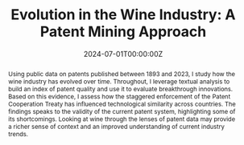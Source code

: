 ---
title: 'Evolution in the Wine Industry: A Patent Mining Approach'

# Authors
# If you created a profile for a user (e.g. the default `admin` user), write the username (folder name) here
# and it will be replaced with their full name and linked to their profile.
authors:
  - admin

date: '2024-07-01T00:00:00Z'
doi: ''
  
# Schedule page publish date (NOT publication's date).
publishDate: '2024-07-01T00:00:00Z'

# Publication type.
# Legend: 0 = Uncategorized; 1 = Conference paper; 2 = Journal article;
# 3 = Preprint / Working Paper; 4 = Report; 5 = Book; 6 = Book section;
# 7 = Thesis; 8 = Patent
publication_types: ['0']

# Abstract

abstract: Using public data on patents published between 1893 and 2023, I study how the wine industry has evolved over time. Throughout, I leverage textual analysis to build an index of patent quality and use it to evaluate breakthrough innovations. Based on this evidence, I assess how the staggered enforcement of the Patent Cooperation Treaty has influenced technological similarity across countries. The findings speaks to the validity of the current patent system, highlighting some of its shortcomings. Looking at wine through the lenses of patent data may provide a richer sense of context and an improved understanding of current industry trends.

# Summary. An optional shortened abstract.
summary: An empirical exploration of wine patents (1893-2023).

tags: []

# Display this page in the Featured widget?
featured: true

# Custom links (uncomment lines below)
# links:
# - name: Custom Link
#   url: http://labelling.org

url_pdf: ''
url_code: ''
url_dataset: ''
url_poster: ''
url_project: ''
url_slides: ''
url_source: ''
url_video: ''
---